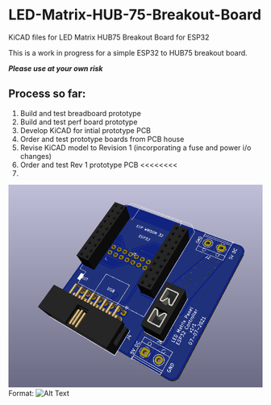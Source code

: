 # LED-Matrix-HUB-75-Breakout-Board
KiCAD files for LED Matrix HUB75 Breakout Board for ESP32

This is a work in progress for a simple ESP32 to HUB75 breakout board.   

_**Please use at your own risk**_

## Process so far:
1. Build and test breadboard prototype
2. Build and test perf board prototype
3. Develop KiCAD for intial prototype PCB 
4. Order and test prototype boards from PCB house 
5. Revise KiCAD model to Revision 1 (incorporating a fuse and power i/o changes)
6. Order and test Rev 1 prototype PCB   <<<<<<<< 
7. 


![Front of board](/pictures/Board%20rendering.png)
Format: ![Alt Text](url)

